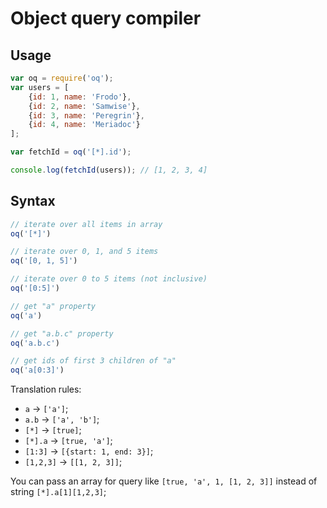 # Object query compiler

Usage
-----

```js
var oq = require('oq');
var users = [
    {id: 1, name: 'Frodo'},
    {id: 2, name: 'Samwise'},
    {id: 3, name: 'Peregrin'},
    {id: 4, name: 'Meriadoc'}
];

var fetchId = oq('[*].id');

console.log(fetchId(users)); // [1, 2, 3, 4]
```

Syntax
------

```js
// iterate over all items in array
oq('[*]')

// iterate over 0, 1, and 5 items
oq('[0, 1, 5]')

// iterate over 0 to 5 items (not inclusive)
oq('[0:5]')

// get "a" property
oq('a')

// get "a.b.c" property
oq('a.b.c')

// get ids of first 3 children of "a"
oq('a[0:3]')
```

Translation rules:

* `a` → `['a']`;
* `a.b` → `['a', 'b']`;
* `[*]` → `[true]`;
* `[*].a` → `[true, 'a']`;
* `[1:3]` → `[{start: 1, end: 3}]`;
* `[1,2,3]` → `[[1, 2, 3]]`;

You can pass an array for query like `[true, 'a', 1, [1, 2, 3]]` instead of string `[*].a[1][1,2,3]`;

